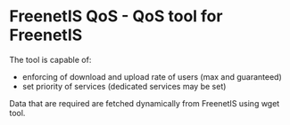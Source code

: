 FreenetIS QoS - QoS tool for FreenetIS
======================================
 
The tool is capable of:
- enforcing of download and upload rate of users (max and guaranteed)
- set priority of services (dedicated services may be set)

Data that are required are fetched dynamically from FreenetIS using wget tool.
